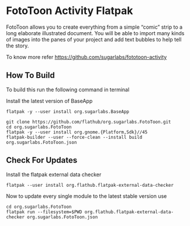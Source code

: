 # FotoToon Activity Flatpak

FotoToon allows you to create everything from a simple “comic” strip to a long elaborate illustrated document. You will be able to import many kinds of images into the panes of your project and add text bubbles to help tell the story.

To know more refer https://github.com/sugarlabs/fototoon-activity

## How To Build

To build this run the following command in terminal

Install the latest version of BaseApp
```
flatpak -y --user install org.sugarlabs.BaseApp
```

```
git clone https://github.com/flathub/org.sugarlabs.FotoToon.git
cd org.sugarlabs.FotoToon
flatpak -y --user install org.gnome.{Platform,Sdk}//45
flatpak-builder --user --force-clean --install build org.sugarlabs.FotoToon.json
```

## Check For Updates

Install the flatpak external data checker
```
flatpak --user install org.flathub.flatpak-external-data-checker
```

Now to update every single module to the latest stable version use
```
cd org.sugarlabs.FotoToon
flatpak run --filesystem=$PWD org.flathub.flatpak-external-data-checker org.sugarlabs.FotoToon.json
```